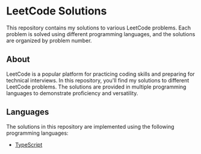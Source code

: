 # LeetCode Solutions

This repository contains my solutions to various LeetCode problems. Each problem is solved using different programming languages, and the solutions are organized by problem number.

## About

LeetCode is a popular platform for practicing coding skills and preparing for technical interviews. In this repository, you'll find my solutions to different LeetCode problems. The solutions are provided in multiple programming languages to demonstrate proficiency and versatility.

## Languages

The solutions in this repository are implemented using the following programming languages:

- [TypeScript](./TypeScript/)
